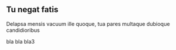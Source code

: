 
## Tu negat fatis

Delapsa mensis vacuum ille quoque, tua pares multaque dubioque candidioribus


bla bla bla3

